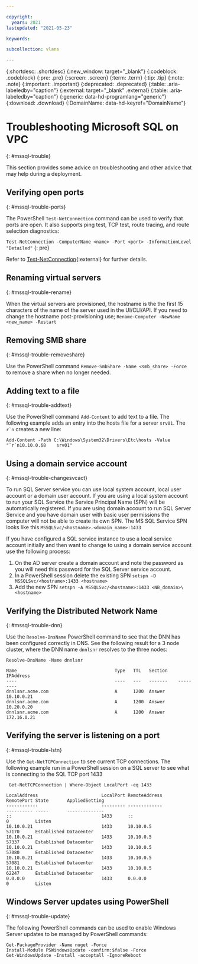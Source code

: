 ```yaml
---

copyright:
  years: 2021
lastupdated: "2021-05-23"

keywords:

subcollection: vlans

---
```


{:shortdesc: .shortdesc}
{:new_window: target="_blank"}
{:codeblock: .codeblock}
{:pre: .pre}
{:screen: .screen}
{:term: .term}
{:tip: .tip}
{:note: .note}
{:important: .important}
{:deprecated: .deprecated}
{:table: .aria-labeledby="caption"}
{:external: target="_blank" .external}
{:table: .aria-labeledby="caption"}
{:generic: data-hd-programlang="generic"}
{:download: .download}
{:DomainName: data-hd-keyref="DomainName"}

# Troubleshooting Microsoft SQL on VPC
{: #mssql-trouble}

This section provides some advice on troubleshooting and other advice that may help during a deployment.

## Verifying open ports
{: #mssql-trouble-ports}

The PowerShell `Test-NetConnection` command can be used to verify that ports are open. It also supports ping test, TCP test, route tracing, and route selection diagnostics:

`Test-NetConnection -ComputerName <name> -Port <port> -InformationLevel "Detailed"`
{: pre}

Refer to [Test-NetConnection](https://docs.microsoft.com/en-us/powershell/module/nettcpip/test-netconnection?view=windowsserver2019-ps){:external} for further details.

## Renaming virtual servers
{: #mssql-trouble-rename}

When the virtual servers are provisioned, the hostname is the the first 15 characters of the name of the server used in the UI/CLI/API. If you need to change the hostname post-provisioning use; `Rename-Computer -NewName <new_name> -Restart`

## Removing SMB share
{: #mssql-trouble-removeshare}

Use the PowerShell command `Remove-SmbShare -Name <smb_share> -Force` to remove a share when no longer needed.

## Adding text to a file
{: #mssql-trouble-addtext}

Use the PowerShell command `Add-Content` to add text to a file. The following example adds an entry into the hosts file for a server `srv01`. The ```r`n``` creates a new line:

```
Add-Content -Path C:\Windows\System32\Drivers\Etc\hosts -Value "`r`n10.10.0.68    srv01"
```

## Using a domain service account
{: #mssql-trouble-changesvcact}

To run SQL Server service you can use local system account, local user account or a domain user account. If you are using a local system account to run your SQL Service the Service Principal Name (SPN) will be automatically registered. If you are using domain account to run SQL Server Service and you have domain user with basic user permissions the computer will not be able to create its own SPN. The MS SQL Service SPN looks like this `MSSQLSvc/<hostname>.<domain_name>:1433`

If you have configured a SQL service instance to use a local service account initially and then want to change to using a domain service account use the following process:

1. On the AD server create a domain account and note the password as you will need this password for the SQL Server service account.
2. In a PowerShell session delete the existing SPN `setspn -D MSSQLSvc/<hostname>:1433 <hostname>`
3. Add the new SPN `setspn -A MSSQLSvc/<hostname>:1433 <NB_domain>\<hostname>`

## Verifying the Distributed Network Name
{: #mssql-trouble-dnn}

Use the `Resolve-DnsName` PowerShell command to see that the DNN has been configured correctly in DNS. See the following result for a 3 node cluster, where the DNN name `dnnlsnr` resolves to the three nodes:

```
Resolve-DnsName -Name dnnlsnr

Name                                     Type   TTL   Section    IPAddress
----                                     ----   ---   -------    ---------
dnnlsnr.acme.com                         A      1200  Answer     10.10.0.21
dnnlsnr.acme.com                         A      1200  Answer     10.20.0.20
dnnlsnr.acme.com                         A      1200  Answer     172.16.0.21
```

## Verifying the server is listening on a port
{: #mssql-trouble-lstn}

Use the `Get-NetTCPConnection` to see current TCP connections. The following example run in a PowerShell session on a SQL server to see what is connecting to the SQL TCP port 1433

```
 Get-NetTCPConnection | Where-Object LocalPort -eq 1433

LocalAddress                        LocalPort RemoteAddress                       RemotePort State       AppliedSetting
------------                        --------- -------------                       ---------- -----       --------------
::                                  1433      ::                                  0          Listen
10.10.0.21                          1433      10.10.0.5                           57170      Established Datacenter
10.10.0.21                          1433      10.10.0.5                           57337      Established Datacenter
10.10.0.21                          1433      10.10.0.5                           57080      Established Datacenter
10.10.0.21                          1433      10.10.0.5                           57081      Established Datacenter
10.10.0.21                          1433      10.10.0.5                           62247      Established Datacenter
0.0.0.0                             1433      0.0.0.0                             0          Listen
```

## Windows Server updates using PowerShell
{: #mssql-trouble-update}

The following PowerShell commands can be used to enable Windows Server updates to be managed by PowerShell commands:

```
Get-PackageProvider -Name nuget -Force
Install-Module PSWindowsUpdate -confirm:$false -Force
Get-WindowsUpdate -Install -acceptall -IgnoreReboot
```

